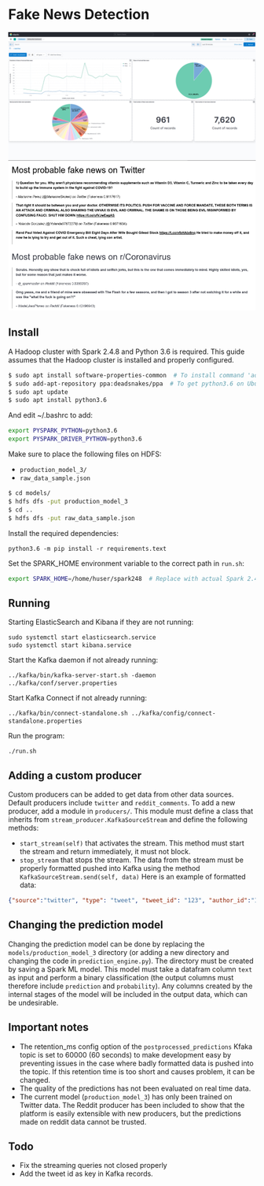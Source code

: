 # Fake News Detection

![Kibana screenshot](docs/screenshot_kibana_1.png)
![Canvas screenshot](docs/screenshot_kibana_canvas_1.png)

## Install
A Hadoop cluster with Spark 2.4.8 and Python 3.6 is required. This guide assumes that the Hadoop cluster is installed and properly configured.

```sh
$ sudo apt install software-properties-common  # To install command 'add-apt-repository'
$ sudo add-apt-repository ppa:deadsnakes/ppa  # To get python3.6 on Ubuntu 20.04
$ sudo apt update
$ sudo apt install python3.6
```

And edit ~/.bashrc to add:
```sh
export PYSPARK_PYTHON=python3.6
export PYSPARK_DRIVER_PYTHON=python3.6
```

Make sure to place the following files on HDFS:
- `production_model_3/`
- `raw_data_sample.json`

```sh
$ cd models/
$ hdfs dfs -put production_model_3
$ cd ..
$ hdfs dfs -put raw_data_sample.json
```

Install the required dependencies:
```
python3.6 -m pip install -r requirements.text
```

Set the SPARK_HOME environment variable to the correct path in `run.sh`:
```sh
export SPARK_HOME=/home/huser/spark248  # Replace with actual Spark 2.4.8 path
```

## Running
Starting ElasticSearch and Kibana if they are not running:
```
sudo systemctl start elasticsearch.service
sudo systemctl start kibana.service
```

Start the Kafka daemon if not already running:
```
../kafka/bin/kafka-server-start.sh -daemon ../kafka/conf/server.properties
```

Start Kafka Connect if not already running:
```
../kafka/bin/connect-standalone.sh ../kafka/config/connect-standalone.properties
```

Run the program:
```
./run.sh
```

## Adding a custom producer
Custom producers can be added to get data from other data sources. Default producers include `twitter` and `reddit_comments`.
To add a new producer, add a module in `producers/`. This module must define a class that inherits from `stream_producer.KafkaSourceStream` and define the following methods:
- `start_stream(self)` that activates the stream. This method must start the stream and return immediately, it must not block.
- `stop_stream` that stops the stream.
The data from the stream must be properly formatted pushed into Kafka using the method `KafkaSourceStream.send(self, data)`
Here is an example of formatted data:
```json
{"source":"twitter", "type": "tweet", "tweet_id": "123", "author_id":"123", "author_username":"matthias", "author_name":"Matthias", "text":"The text of the element", "location": [-75.14310264, 40.05701649], "created_at":"2021-08-03T13:23:22.000Z"}
```

## Changing the prediction model
Changing the prediction model can be done by replacing the `models/production_model_3` directory (or adding a new directory and changing the code in `prediction_engine.py`). The directory must be created by saving a Spark ML model. This model must take a datafram column `text` as input and perform a binary classification (the output columns must therefore include `prediction` and `probability`). Any columns created by the internal stages of the model will be included in the output data, which can be undesirable.

## Important notes
- The retention_ms config option of the `postprocessed_predictions` Kfaka topic is set to 60000 (60 seconds) to make development easy by preventing issues in the case where badly formatted data is pushed into the topic. If this retention time is too short and causes problem, it can be changed.
- The quality of the predictions has not been evaluated on real time data.
- The current model (`production_model_3`) has only been trained on Twitter data. The Reddit producer has been included to show that the platform is easily extensible with new producers, but the predictions made on reddit data cannot be trusted.
## Todo
- Fix the streaming queries not closed properly
- Add the tweet id as key in Kafka records.